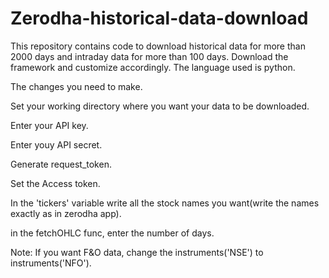 # Zerodha-historical-data-download
This repository contains code to download historical data for more than 2000 days and intraday data for more than 100 days.
Download the framework and customize accordingly.
The language used is python.



The changes you need to make.

Set your working directory where you want your data to be downloaded.

Enter your API key.

Enter youy API secret.

Generate request_token.

Set the Access token.

In the 'tickers' variable write all the stock names you want(write the names exactly as in zerodha app).

in the fetchOHLC func, enter the number of days.

Note: If you want F&O data, change the instruments('NSE') to instruments('NFO').
